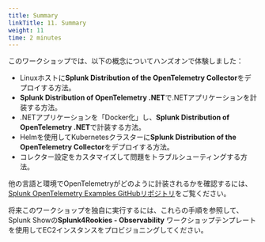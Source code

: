```yaml
---
title: Summary
linkTitle: 11. Summary
weight: 11
time: 2 minutes
---
```


このワークショップでは、以下の概念についてハンズオンで体験しました：

* Linuxホストに**Splunk Distribution of the OpenTelemetry Collector**をデプロイする方法。
* **Splunk Distribution of OpenTelemetry .NET**で.NETアプリケーションを計装する方法。
* .NETアプリケーションを「Docker化」し、**Splunk Distribution of OpenTelemetry .NET**で計装する方法。
* Helmを使用してKubernetesクラスターに**Splunk Distribution of the OpenTelemetry Collector**をデプロイする方法。
* コレクター設定をカスタマイズして問題をトラブルシューティングする方法。

他の言語と環境でOpenTelemetryがどのように計装されるかを確認するには、
[Splunk OpenTelemetry Examples GitHubリポジトリ](https://github.com/signalfx/splunk-opentelemetry-examples)をご覧ください。

将来このワークショップを独自に実行するには、これらの手順を参照して、Splunk Showの**Splunk4Rookies - Observability**
ワークショップテンプレートを使用してEC2インスタンスをプロビジョニングしてください。
